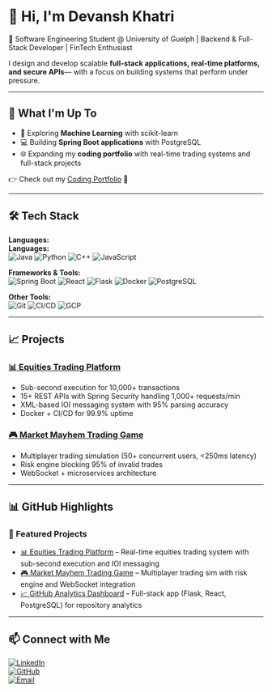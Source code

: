 # 👋 Hi, I'm Devansh Khatri  

🚀 Software Engineering Student @ University of Guelph | Backend & Full-Stack Developer | FinTech Enthusiast  

I design and develop scalable **full-stack applications, real-time platforms, and secure APIs**— with a focus on building systems that perform under pressure. 

---
## 🚀 What I'm Up To  

- 🤖 Exploring **Machine Learning** with scikit-learn  
- 💻 Building **Spring Boot applications** with PostgreSQL  
- 🌐 Expanding my **coding portfolio** with real-time trading systems and full-stack projects  

👉 Check out my [Coding Portfolio](https://devansh-portfolio1.netlify.app/) 🌟

---

## 🛠️ Tech Stack  

**Languages:**  
**Languages:**  
![Java](https://img.shields.io/badge/Java-ED8B00?style=for-the-badge&logo=java&logoColor=white) ![Python](https://img.shields.io/badge/Python-3776AB?style=for-the-badge&logo=python&logoColor=white) ![C++](https://img.shields.io/badge/C++-00599C?style=for-the-badge&logo=cplusplus&logoColor=white) ![JavaScript](https://img.shields.io/badge/JavaScript-F7DF1E?style=for-the-badge&logo=javascript&logoColor=black)
  

**Frameworks & Tools:**  
![Spring Boot](https://img.shields.io/badge/Spring_Boot-6DB33F?style=for-the-badge&logo=springboot&logoColor=white)  ![React](https://img.shields.io/badge/React-20232A?style=for-the-badge&logo=react&logoColor=61DAFB)  ![Flask](https://img.shields.io/badge/Flask-000000?style=for-the-badge&logo=flask&logoColor=white)  ![Docker](https://img.shields.io/badge/Docker-2496ED?style=for-the-badge&logo=docker&logoColor=white)  ![PostgreSQL](https://img.shields.io/badge/PostgreSQL-316192?style=for-the-badge&logo=postgresql&logoColor=white)  

**Other Tools:**  
![Git](https://img.shields.io/badge/Git-F05032?style=for-the-badge&logo=git&logoColor=white)  ![CI/CD](https://img.shields.io/badge/CI/CD-4285F4?style=for-the-badge&logo=googlecloud&logoColor=white)  ![GCP](https://img.shields.io/badge/Google_Cloud-4285F4?style=for-the-badge&logo=googlecloud&logoColor=white)  

---

## 📈 Projects  

### [📊 Equities Trading Platform](https://github.com/devansh054/Trading-Platform)  
- Sub-second execution for 10,000+ transactions  
- 15+ REST APIs with Spring Security handling 1,000+ requests/min  
- XML-based IOI messaging system with 95% parsing accuracy  
- Docker + CI/CD for 99.9% uptime  

### [🎮 Market Mayhem Trading Game](https://github.com/devansh054/Market-mayhem-trading-game)  
- Multiplayer trading simulation (50+ concurrent users, <250ms latency)  
- Risk engine blocking 95% of invalid trades  
- WebSocket + microservices architecture  

---

## 📊 GitHub Highlights  

<!-- Temporarily hiding stats until more commits
<p align="center">
  <img src="https://github-readme-stats.vercel.app/api?username=devansh054&show_icons=true&theme=tokyonight" alt="Devansh's GitHub stats" />
</p>
-->

### 🔹 Featured Projects
- [📊 Equities Trading Platform](https://github.com/devansh054/Trading-Platform) – Real-time equities trading system with sub-second execution and IOI messaging
- [🎮 Market Mayhem Trading Game](https://github.com/devansh054/Market-mayhem-trading-game) – Multiplayer trading sim with risk engine and WebSocket integration
- [📈 GitHub Analytics Dashboard](https://github.com/devansh054) – Full-stack app (Flask, React, PostgreSQL) for repository analytics

---

## 📫 Connect with Me  

[![LinkedIn](https://img.shields.io/badge/LinkedIn-0077B5?style=for-the-badge&logo=linkedin&logoColor=white)](https://linkedin.com/in/devansh-khatri-aaa7832bb/)  
[![GitHub](https://img.shields.io/badge/GitHub-100000?style=for-the-badge&logo=github&logoColor=white)](https://github.com/devansh054)  
[![Email](https://img.shields.io/badge/Email-D14836?style=for-the-badge&logo=gmail&logoColor=white)](mailto:ddevansh@uoguelph.ca)  
